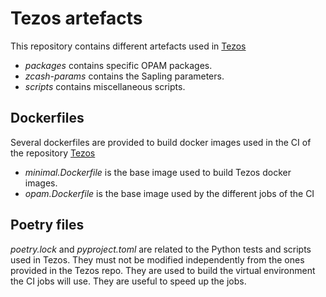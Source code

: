 # Tezos artefacts

This repository contains different artefacts used in [Tezos](https://gitlab.com/tezos/tezos)

- *packages* contains specific OPAM packages.
- *zcash-params* contains the Sapling parameters.
- *scripts* contains miscellaneous scripts.

## Dockerfiles

Several dockerfiles are provided to build docker images used in the CI of the repository [Tezos](https://gitlab.com/tezos/tezos)
- *minimal.Dockerfile* is the base image used to build Tezos docker images.
- *opam.Dockerfile* is the base image used by the different jobs of the CI

## Poetry files

*poetry.lock* and *pyproject.toml* are related to the Python tests and scripts used in Tezos. They
must not be modified independently from the ones provided in the Tezos repo. They are used to build
the virtual environment the CI jobs will use. They are useful to speed up the jobs.
